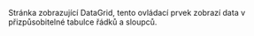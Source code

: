 ﻿Stránka zobrazující DataGrid, tento ovládací prvek zobrazí data v přizpůsobitelné tabulce řádků a sloupců.